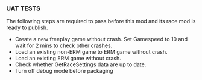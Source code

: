 ### UAT TESTS

The following steps are required to pass before this mod and its race mod is ready to publish.

- Create a new freeplay game without crash. Set Gamespeed to 10 and wait for 2 mins to check other crashes.
- Load an existing non-ERM game to ERM game without crash.
- Load an existing ERM game without crash.
- Check whether GetRaceSettings data are up to date.
- Turn off debug mode before packaging


